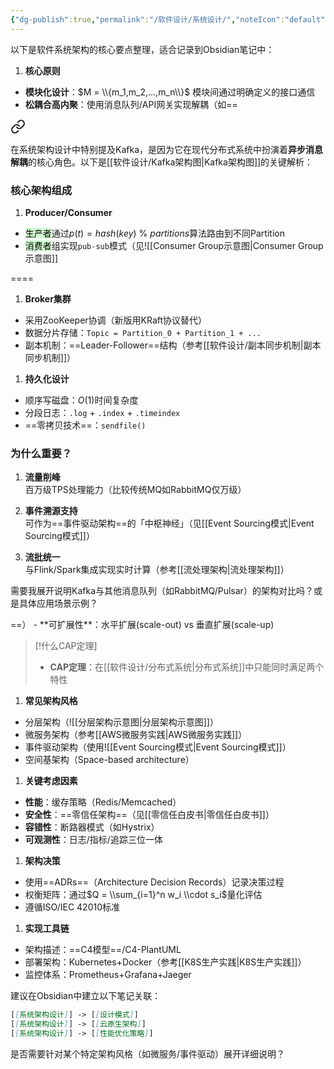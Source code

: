 ```yaml
---
{"dg-publish":true,"permalink":"/软件设计/系统设计/","noteIcon":"default"}
---
```



以下是软件系统架构的核心要点整理，适合记录到Obsidian笔记中：

1. **核心原则**
- **模块化设计**：$M = \\{m_1,m_2,...,m_n\\}$ 模块间通过明确定义的接口通信
- **松耦合高内聚**：使用消息队列/API网关实现解耦（如==
<div class="transclusion internal-embed is-loaded"><a class="markdown-embed-link" href="//kafka/" aria-label="Open link"><svg xmlns="http://www.w3.org/2000/svg" width="24" height="24" viewBox="0 0 24 24" fill="none" stroke="currentColor" stroke-width="2" stroke-linecap="round" stroke-linejoin="round" class="svg-icon lucide-link"><path d="M10 13a5 5 0 0 0 7.54.54l3-3a5 5 0 0 0-7.07-7.07l-1.72 1.71"></path><path d="M14 11a5 5 0 0 0-7.54-.54l-3 3a5 5 0 0 0 7.07 7.07l1.71-1.71"></path></svg></a><div class="markdown-embed">






在系统架构设计中特别提及Kafka，是因为它在现代分布式系统中扮演着**异步消息解耦**的核心角色。以下是[[软件设计/Kafka架构图\|Kafka架构图]]的关键解析：

### 核心架构组成
1. **Producer/Consumer** 
- <mark style="background: #BBFABBA6;">生产者</mark>通过$p(t)=hash(key)\ \%\ partitions$算法路由到不同Partition
- <mark style="background: #BBFABBA6;">消费者</mark>组实现`pub-sub`模式（见![[Consumer Group示意图\|Consumer Group示意图]]


====
1. **Broker集群**
- 采用ZooKeeper协调（新版用KRaft协议替代）
- 数据分片存储：`Topic = Partition_0 + Partition_1 + ...`
- 副本机制：==Leader-Follower==<!--什么是副本机制-->结构（参考[[软件设计/副本同步机制\|副本同步机制]]）

1. **持久化设计**
- 顺序写磁盘：$O(1)$时间复杂度
- 分段日志：`.log` + `.index` + `.timeindex`
- ==零拷贝技术==<!--什么意思-->：`sendfile()`

### 为什么重要？
1. **流量削峰**  
   百万级TPS处理能力（比较传统MQ如RabbitMQ仅万级）

2. **事件溯源支持**  
   可作为==事件驱动架构==<!--！！！-->的「中枢神经」（见[[Event Sourcing模式\|Event Sourcing模式]]）

3. **流批统一**  
   与Flink/Spark集成实现实时计算（参考[[流处理架构\|流处理架构]]）

需要我展开说明Kafka与其他消息队列（如RabbitMQ/Pulsar）的架构对比吗？或是具体应用场景示例？

</div></div>
==）
- **可扩展性**：水平扩展(scale-out) vs 垂直扩展(scale-up)

> [!什么CAP定理]
> - **CAP定理**：在[[软件设计/分布式系统\|分布式系统]]中只能同时满足两个特性

1. **常见架构风格**
- 分层架构（![[分层架构示意图\|分层架构示意图]]）
- 微服务架构（参考[[AWS微服务实践\|AWS微服务实践]]）
- 事件驱动架构（使用![[Event Sourcing模式\|Event Sourcing模式]]）
- 空间基架构（Space-based architecture）

1. **关键考虑因素**
- **性能**：缓存策略（Redis/Memcached）
- **安全性**：==零信任架构==<!--什么是零信任架构-->（见[[零信任白皮书\|零信任白皮书]]）
- **容错性**：断路器模式（如Hystrix）
- **可观测性**：日志/指标/追踪三位一体

1. **架构决策**
- 使用==ADRs==<!--什么是 ADRs-->（Architecture Decision Records）记录决策过程
- 权衡矩阵：通过$Q = \\sum_{i=1}^n w_i \\cdot s_i$量化评估
- 遵循ISO/IEC 42010标准

1. **实现工具链**
- 架构描述：==C4模型==<!--什么是 C4 模型-->/C4-PlantUML
- 部署架构：Kubernetes+Docker（参考[[K8S生产实践\|K8S生产实践]]）
- 监控体系：Prometheus+Grafana+Jaeger

建议在Obsidian中建立以下笔记关联：
```markdown
[[系统架构设计]] -> [[设计模式]] 
[[系统架构设计]] -> [[云原生架构]]
[[系统架构设计]] -> [[性能优化策略]]
```

是否需要针对某个特定架构风格（如微服务/事件驱动）展开详细说明？